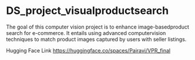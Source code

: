# DS_project_visualproductsearch

The goal of this computer vision project is to enhance image-basedproduct search for e-commerce. It entails using advanced computervision techniques to match product images captured by users with seller listings.

Hugging Face Link https://huggingface.co/spaces/Pairavi/VPR_final
